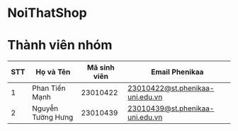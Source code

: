 # NoiThatShop
# Thành viên nhóm
| STT | Họ và Tên             | Mã sinh viên | Email Phenikaa                             |
|-----|------------------------|--------------|-------------------------------------------|
| 1   | Phan Tiến Mạnh        | 23010422     | 23010422@st.phenikaa-uni.edu.vn            |                            
| 2   | Nguyễn Tường Hưng     | 23010439     | 23010439@st.phenikaa-uni.edu.vn            |                             

